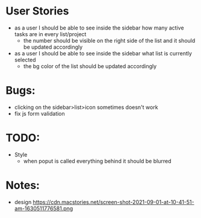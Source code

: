 # User Stories

-   as a user I should be able to see inside the sidebar how many active tasks are in every list/project
    -   the number should be visible on the right side of the list and it should be updated accordingly
-   as a user I should be able to see inside the sidebar what list is currently selected
    -   the bg color of the list should be updated accordingly

# Bugs:

-   clicking on the sidebar>list>icon sometimes doesn't work
-   fix js form validation

# TODO:

-   Style
    -   when poput is called everything behind it should be blurred

# Notes:

-   design https://cdn.macstories.net/screen-shot-2021-09-01-at-10-41-51-am-1630511776581.png
